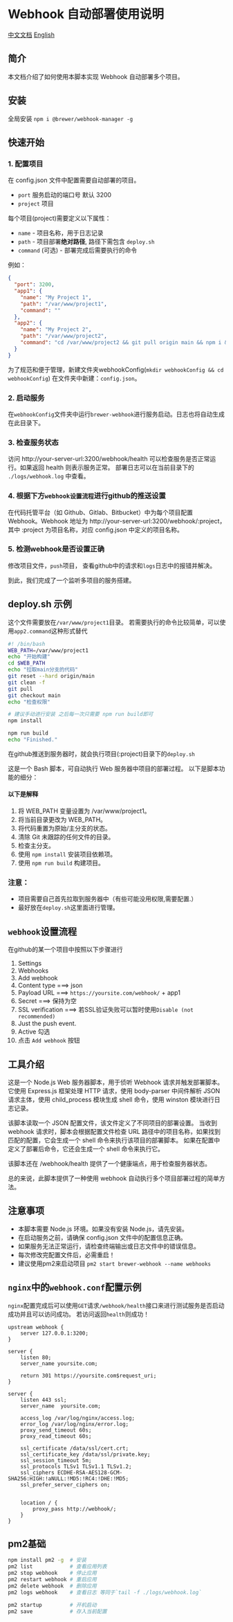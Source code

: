 # Webhook 自动部署使用说明
[中文文档](./README.md)
[English](./README_en.md)

## 简介
本文档介绍了如何使用本脚本实现 Webhook 自动部署多个项目。

## 安装
全局安装 `npm i @brewer/webhook-manager -g`

## 快速开始

### 1. 配置项目
在 config.json 文件中配置需要自动部署的项目。
- `port` 服务启动的端口号 默认 3200
- `project` 项目

每个项目(project)需要定义以下属性：

- `name` - 项目名称，用于日志记录
- `path` - 项目部署**绝对路径**, 路径下需包含 `deploy.sh` 
- `command` (可选) - 部署完成后需要执行的命令

例如：
```json
{
  "port": 3200,
  "app1": { 
    "name": "My Project 1", 
    "path": "/var/www/project1",
    "command": "" 
  },
  "app2": {
    "name": "My Project 2",
    "path": "/var/www/project2",
    "command": "cd /var/www/project2 && git pull origin main && npm i && npm run build"
  }
}

```
为了规范和便于管理，新建文件夹webhookConfig(`mkdir webhookConfig && cd webhookConfig`)
在文件夹中新建：`config.json`。

### 2. 启动服务
在`webhookConfig`文件夹中运行`brewer-webhook`进行服务启动。日志也将自动生成在此目录下。

### 3. 检查服务状态
访问 http://your-server-url:3200/webhook/health 可以检查服务是否正常运行。如果返回 health 则表示服务正常。
部署日志可以在当前目录下的 `./logs/webhook.log` 中查看。

### 4. 根据下方`webhook设置流程`进行github的推送设置
在代码托管平台（如 Github、Gitlab、Bitbucket）中为每个项目配置 Webhook。Webhook 地址为 http://your-server-url:3200/webhook/:project，其中 :project 为项目名称，对应 config.json 中定义的项目名称。

### 5. 检测webhook是否设置正确
修改项目文件，`push`项目， 查看github中的请求和`logs`日志中的报错并解决。

到此，我们完成了一个监听多项目的服务搭建。

## deploy.sh 示例
这个文件需要放在`/var/www/project1`目录。
若需要执行的命令比较简单，可以使用`app2.command`这种形式替代

```bash
#! /bin/bash
WEB_PATH=/var/www/project1
echo "开始构建"
cd $WEB_PATH
echo "拉取main分支的代码"
git reset --hard origin/main
git clean -f
git pull
git checkout main
echo "检查权限"

# 建议手动进行安装 之后每一次只需要 npm run build即可
npm install 

npm run build
echo "Finished."
```
在github推送到服务器时，就会执行项目(:project)目录下的`deploy.sh`

这是一个 Bash 脚本，可自动执行 Web 服务器中项目的部署过程。 以下是脚本功能的细分：

#### 以下是解释
1. 将 WEB_PATH 变量设置为 /var/www/project1。
2. 将当前目录更改为 WEB_PATH。
3. 将代码重置为原始/主分支的状态。
4. 清除 Git 未跟踪的任何文件的目录。
5. 检查主分支。
6. 使用 `npm install` 安装项目依赖项。
7. 使用 `npm run build` 构建项目。

### 注意：
- 项目需要自己首先拉取到服务器中（有些可能没用权限,需要配置.）
- 最好放在`deploy.sh`这里面进行管理。


## `webhook`设置流程
在github的某一个项目中按照以下步骤进行
1. Settings
2. Webhooks
3. Add webhook
4. Content type ===> json
5. Payload URL ===> `https://yoursite.com/webhook/` + app1
6. Secret ===> 保持为空
7. SSL verification ===> 若SSL验证失败可以暂时使用`Disable (not recommended)`
8. Just the push event.
9. Active 勾选
10. 点击 `Add webhook` 按钮


## 工具介绍
这是一个 Node.js Web 服务器脚本，用于侦听 Webhook 请求并触发部署脚本。 它使用 Express.js 框架处理 HTTP 请求，使用 body-parser 中间件解析 JSON 请求主体，使用 child_process 模块生成 shell 命令，使用 winston 模块进行日志记录。

该脚本读取一个 JSON 配置文件，该文件定义了不同项目的部署设置。 当收到 webhook 请求时，脚本会根据配置文件检查 URL 路径中的项目名称，如果找到匹配的配置，它会生成一个 shell 命令来执行该项目的部署脚本。 如果在配置中定义了部署后命令，它还会生成一个 shell 命令来执行它。

该脚本还在 /webhook/health 提供了一个健康端点，用于检查服务器状态。

总的来说，此脚本提供了一种使用 webhook 自动执行多个项目部署过程的简单方法。


## 注意事项
- 本脚本需要 Node.js 环境。如果没有安装 Node.js，请先安装。
- 在启动服务之前，请确保 config.json 文件中的配置信息正确。
- 如果服务无法正常运行，请检查终端输出或日志文件中的错误信息。
- 每次修改完配置文件后，必需重启！
- 建议使用pm2来启动项目 `pm2 start brewer-webhook --name webhooks`


## `nginx`中的`webhook.conf`配置示例

`nginx`配置完成后可以使用`GET`请求`/webhook/health`接口来进行测试服务是否启动成功并且可以访问成功。
若访问返回`health`则成功！

```
upstream webhook {
    server 127.0.0.1:3200;
}

server {
    listen 80;
    server_name yoursite.com;
    
    return 301 https://yoursite.com$request_uri;
}

server {
    listen 443 ssl;
    server_name  yoursite.com;

    access_log /var/log/nginx/access.log;
    error_log /var/log/nginx/error.log;
    proxy_send_timeout 60s;
    proxy_read_timeout 60s;

    ssl_certificate /data/ssl/cert.crt;
    ssl_certificate_key /data/ssl/private.key;
    ssl_session_timeout 5m;
    ssl_protocols TLSv1 TLSv1.1 TLSv1.2;
    ssl_ciphers ECDHE-RSA-AES128-GCM-SHA256:HIGH:!aNULL:!MD5:!RC4:!DHE:!MD5;
    ssl_prefer_server_ciphers on;


    location / {
        proxy_pass http://webhook/;
    }
}
```

## pm2基础

```bash
npm install pm2 -g  # 安装
pm2 list            # 查看应用列表
pm2 stop webhook    # 停止应用
pm2 restart webhook # 重启应用
pm2 delete webhook  # 删除应用
pm2 logs webhook    # 查看日志 等同于`tail -f ./logs/webhook.log`

pm2 startup         # 开机启动
pm2 save            # 存入当前配置
```
